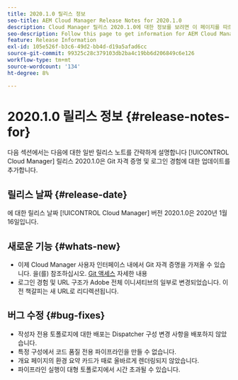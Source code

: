 ```yaml
---
title: 2020.1.0 릴리스 정보
seo-title: AEM Cloud Manager Release Notes for 2020.1.0
description: Cloud Manager 릴리스 2020.1.0에 대한 정보를 보려면 이 페이지를 따르십시오
seo-description: Follow this page to get information for AEM Cloud Manager Release 2020.1.0
feature: Release Information
exl-id: 105e526f-b3c6-49d2-bb4d-d19a5afad6cc
source-git-commit: 99325c28c379103db2ba4c19bb6d206849c6e126
workflow-type: tm+mt
source-wordcount: '134'
ht-degree: 8%

---
```


# 2020.1.0 릴리스 정보 {#release-notes-for}

다음 섹션에서는 다음에 대한 일반 릴리스 노트를 간략하게 설명합니다 [!UICONTROL Cloud Manager] 릴리스 2020.1.0은 Git 자격 증명 및 로그인 경험에 대한 업데이트를 추가합니다.

## 릴리스 날짜 {#release-date}

에 대한 릴리스 날짜 [!UICONTROL Cloud Manager] 버전 2020.1.0은 2020년 1월 16일입니다.

## 새로운 기능 {#whats-new}

* 이제 Cloud Manager 사용자 인터페이스 내에서 Git 자격 증명을 가져올 수 있습니다. 을(를) 참조하십시오. [Git 액세스](/help/managing-code/repositories.md) 자세한 내용
* 로그인 경험 및 URL 구조가 Adobe 전체 이니셔티브의 일부로 변경되었습니다. 이전 책갈피는 새 URL로 리디렉션됩니다.


## 버그 수정 {#bug-fixes}

* 작성자 전용 토폴로지에 대한 배포는 Dispatcher 구성 변경 사항을 배포하지 않았습니다.
* 특정 구성에서 코드 품질 전용 파이프라인을 만들 수 없습니다.
* 개요 페이지의 환경 요약 카드가 때로 올바르게 렌더링되지 않았습니다.
* 파이프라인 실행이 대형 토폴로지에서 시간 초과될 수 있습니다.
